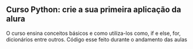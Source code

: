 ## Curso Python: crie a sua primeira aplicação da alura
O curso ensina conceitos básicos e como utiliza-los como, if e else, for, dicionários entre outros.
Código esse feito durante o andamento das aulas
